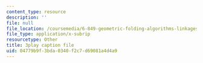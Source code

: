 ```yaml
---
content_type: resource
description: ''
file: null
file_location: /coursemedia/6-849-geometric-folding-algorithms-linkages-origami-polyhedra-fall-2012/04779b9f3bda0340f2c7d69081a4d4a9_tzXIDPNb93Y.srt
file_type: application/x-subrip
resourcetype: Other
title: 3play caption file
uid: 04779b9f-3bda-0340-f2c7-d69081a4d4a9
---
```

